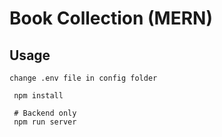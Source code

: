 # Book Collection (MERN)

## Usage

```
change .env file in config folder
```

```
 npm install
 
 # Backend only
 npm run server
 
```
